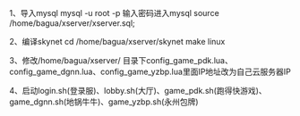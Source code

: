 1、导入mysql
mysql -u root -p
输入密码进入mysql
source /home/bagua/xserver/xserver.sql;


2、编译skynet
cd /home/bagua/xserver/skynet
make linux


3、修改/home/bagua/xserver/ 目录下config_game_pdk.lua、config_game_dgnn.lua、config_game_yzbp.lua里面IP地址改为自己云服务器IP


4、启动login.sh(登录服)、lobby.sh(大厅)、game_pdk.sh(跑得快游戏)、game_dgnn.sh(地锅牛牛)、game_yzbp.sh(永州包牌)
